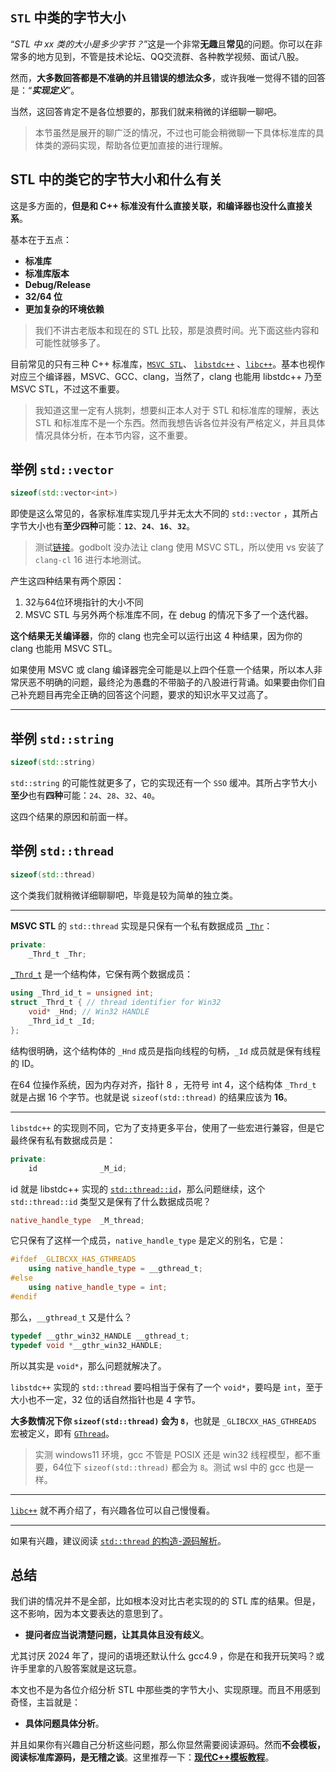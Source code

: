 ## `STL` 中类的字节大小

“*STL 中 xx 类的大小是多少字节？*”这是一个非常**无趣**且**常见**的问题。你可以在非常多的地方见到，不管是技术论坛、QQ交流群、各种教学视频、面试八股。

然而，**大多数回答都是不准确的并且错误的想法众多**，或许我唯一觉得不错的回答是：“***实现定义***”。

当然，这回答肯定不是各位想要的，那我们就来稍微的详细聊一聊吧。

> 本节虽然是展开的聊广泛的情况，不过也可能会稍微聊一下具体标准库的具体类的源码实现，帮助各位更加直接的进行理解。

## STL 中的类它的字节大小和什么有关

这是多方面的，**但是和 C++ 标准没有什么直接关联，和编译器也没什么直接关系**。

基本在于五点：

- **标准库**
- **标准库版本**
- **Debug/Release**
- **32/64 位**
- **更加复杂的环境依赖**

> 我们不讲古老版本和现在的 STL 比较，那是浪费时间。光下面这些内容和可能性就够多了。

目前常见的只有三种 C++ 标准库，[`MSVC STL`](https://github.com/microsoft/STL)、 [`libstdc++`](https://github.com/gcc-mirror/gcc/blob/7a01cc711f33530436712a5bfd18f8457a68ea1f/libstdc%2B%2B-v3/include/std/) 、[`libc++`](https://github.com/llvm/llvm-project/blob/7ac7d418ac2b16fd44789dcf48e2b5d73de3e715/libcxx/include/)。基本也视作对应三个编译器，MSVC、GCC、clang，当然了，clang 也能用 libstdc++ 乃至 MSVC STL，不过这不重要。

> 我知道这里一定有人挑刺，想要纠正本人对于 STL 和标准库的理解，表达 STL 和标准库不是一个东西。然而我想告诉各位并没有严格定义，并且具体情况具体分析，在本节内容，这不重要。

## 举例 `std::vector`

```cpp
sizeof(std::vector<int>)
```

即使是这么常见的，各家标准库实现几乎并无太大不同的 `std::vector` ，其所占字节大小也有**至少四种**可能：**`12`**、**`24`**、**`16`**、**`32`**。

> 测试[链接](https://godbolt.org/z/7f34crzMz)。godbolt 没办法让 clang 使用 MSVC STL，所以使用 vs 安装了 `clang-cl` 16 进行本地测试。

产生这四种结果有两个原因：

1. 32与64位环境指针的大小不同
2. MSVC STL 与另外两个标准库不同，在 debug 的情况下多了一个迭代器。

**这个结果无关编译器**，你的 clang 也完全可以运行出这 4 种结果，因为你的 clang 也能用 MSVC STL。

如果使用 MSVC 或 clang 编译器完全可能是以上四个任意一个结果，所以本人非常厌恶不明确的问题，最终沦为愚蠢的不带脑子的八股进行背诵。如果要由你们自己补充题目再完全正确的回答这个问题，要求的知识水平又过高了。

---

## 举例 `std::string`

```cpp
sizeof(std::string)
```

`std::string` 的可能性就更多了，它的实现还有一个 `SSO` 缓冲。其所占字节大小**至少**也有**四种**可能：`24`、`28`、`32`、`40`。

这四个结果的原因和前面一样。

## 举例 `std::thread`

```cpp
sizeof(std::thread)
```

这个类我们就稍微详细聊聊吧，毕竟是较为简单的独立类。

---

**MSVC STL** 的 `std::thread` 实现是只保有一个私有数据成员 [`_Thr`](https://github.com/microsoft/STL/blob/8e2d724cc1072b4052b14d8c5f81a830b8f1d8cb/stl/inc/thread#L163)：

```cpp
private:
    _Thrd_t _Thr;
```

[`_Thrd_t`](https://github.com/microsoft/STL/blob/8e2d724cc1072b4052b14d8c5f81a830b8f1d8cb/stl/inc/__msvc_threads_core.hpp#L20-L24) 是一个结构体，它保有两个数据成员：

```cpp
using _Thrd_id_t = unsigned int;
struct _Thrd_t { // thread identifier for Win32
    void* _Hnd; // Win32 HANDLE
    _Thrd_id_t _Id;
};
```

结构很明确，这个结构体的 `_Hnd` 成员是指向线程的句柄，`_Id` 成员就是保有线程的 ID。

在64 位操作系统，因为内存对齐，指针 8 ，无符号 int 4，这个结构体 `_Thrd_t` 就是占据 16 个字节。也就是说 `sizeof(std::thread)` 的结果应该为 **16**。

---

`libstdc++` 的实现则不同，它为了支持更多平台，使用了一些宏进行兼容，但是它最终保有私有数据成员是：

```cpp
private:
    id				_M_id;
```

id 就是 libstdc++ 实现的 [`std::thread::id`](https://github.com/gcc-mirror/gcc/blob/master/libstdc%2B%2B-v3/include/bits/std_thread.h#L92-L120)，那么问题继续，这个 `std::thread::id` 类型又是保有了什么数据成员呢？

```cpp
native_handle_type	_M_thread;
```

它只保有了这样一个成员，`native_handle_type` 是定义的别名，它是：

```cpp
#ifdef _GLIBCXX_HAS_GTHREADS
    using native_handle_type = __gthread_t;
#else
    using native_handle_type = int;
#endif
```

那么，`__gthread_t` 又是什么？

```cpp
typedef __gthr_win32_HANDLE __gthread_t;
typedef void *__gthr_win32_HANDLE;
```

所以其实是 `void*`，那么问题就解决了。

`libstdc++` 实现的 `std::thread` 要吗相当于保有了一个 `void*`，要吗是 `int`，至于大小也不一定，32 位的话自然指针也是 4 字节。

**大多数情况下你 `sizeof(std::thread)` 会为 `8`**，也就是 `_GLIBCXX_HAS_GTHREADS` 宏被定义，即有 [`GThread`](https://docs.gtk.org/glib/struct.Thread.html)。

> 实测 windows11 环境，gcc 不管是 POSIX 还是 win32 线程模型，都不重要，64位下 `sizeof(std::thread)` 都会为 `8`。测试 wsl 中的 gcc 也是一样。

---

[`libc++`](https://github.com/llvm/llvm-project/blob/6f6336858e4588ebd113ebcc930f6384a4edca54/libcxx/include/__thread/thread.h#L148) 就不再介绍了，有兴趣各位可以自己慢慢看。

---

如果有兴趣，建议阅读 [`std::thread` 的构造-源码解析](https://github.com/Mq-b/ModernCpp-ConcurrentProgramming-Tutorial/blob/main/md/%E8%AF%A6%E7%BB%86%E5%88%86%E6%9E%90/01thread%E7%9A%84%E6%9E%84%E9%80%A0%E4%B8%8E%E6%BA%90%E7%A0%81%E8%A7%A3%E6%9E%90.md)。

## 总结

我们讲的情况并不是全部，比如根本没对比古老实现的的 STL 库的结果。但是，这不影响，因为本文要表达的意思到了。

- **提问者应当说清楚问题，让其具体且没有歧义**。

尤其讨厌 2024 年了，提问的语境还默认什么 gcc4.9 ，你是在和我开玩笑吗？或许手里拿的八股答案就是这玩意。

本文也不是为各位介绍分析 STL 中那些类的字节大小、实现原理。而且不用感到奇怪，主旨就是：

- **具体问题具体分析**。

并且如果你有兴趣自己分析这些问题，那么你显然需要阅读源码。然而**不会模板，阅读标准库源码，是无稽之谈**。这里推荐一下：[**现代C++模板教程**](https://github.com/Mq-b/Modern-Cpp-templates-tutorial)。
